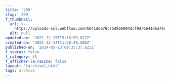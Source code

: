 ```yaml
---
title: '299'
slug: '299'
f_thumbnail:
  url: >-
    https://uploads-ssl.webflow.com/6641dea76c75d9b6904dcf9d/6641dea76c75d9b6904dd2e4_299.jpg
  alt: null
updated-on: '2021-12-15T15:16:59.822Z'
created-on: '2021-12-14T11:30:48.506Z'
published-on: '2024-05-13T09:35:37.825Z'
f_status: false
f_category: XS
f_afficher-la-racine: false
layout: '[archive].html'
tags: archive
---
```



